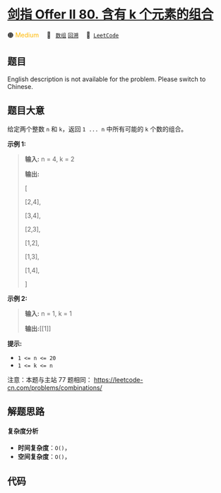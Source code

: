 # [剑指 Offer II 80. 含有 k 个元素的组合](https://leetcode.cn/problems/uUsW3B)

🟠 <font color=#ffb800>Medium</font>&emsp; 🔖&ensp; [`数组`](/leetcode/outline/tag/array.md) [`回溯`](/leetcode/outline/tag/backtracking.md)&emsp; 🔗&ensp;[`LeetCode`](https://leetcode.cn/problems/uUsW3B)


## 题目

English description is not available for the problem. Please switch to
Chinese.


## 题目大意

给定两个整数 `n` 和 `k`，返回 `1 ... n` 中所有可能的 `k` 个数的组合。



**示例 1:**

> 
> 
> 
> 
> 
> **输入:**  n = 4, k = 2
> 
> **输出:**
> 
> [
> 
>   [2,4],
> 
>   [3,4],
> 
>   [2,3],
> 
>   [1,2],
> 
>   [1,3],
> 
>   [1,4],
> 
> ]

**示例 2:**

> 
> 
> 
> 
> 
> **输入:**  n = 1, k = 1
> 
> **输出:**[[1]]



**提示:**

  * `1 <= n <= 20`
  * `1 <= k <= n`



注意：本题与主站 77 题相同： <https://leetcode-cn.com/problems/combinations/>


## 解题思路

#### 复杂度分析

- **时间复杂度**：`O()`，
- **空间复杂度**：`O()`，

## 代码

```javascript

```